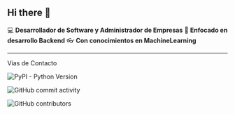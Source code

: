 ## Hi there 👋

:computer: **Desarrollador de Software y Administrador de Empresas**
:pencil:
**Enfocado en desarrollo Backend**
:eyeglasses: **Con conocimientos en MachineLearning**

***

Vias de Contacto

![PyPI - Python Version](https://img.shields.io/pypi/pyversions/numpy)

![GitHub commit activity](https://img.shields.io/github/commit-activity/m/OmarGomezDeveloper/git-github)

![GitHub contributors](https://img.shields.io/github/contributors/OmarGomezDeveloper/git-github)